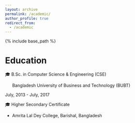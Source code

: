 ```yaml
---
layout: archive
permalink: /academic/
author_profile: true
redirect_from:
  - /academic
---
```


{% include base_path %}

Education
======
🎓 B.Sc. in Computer Science & Engineering (CSE) 
<ul>Bangladesh University of Business and Technology (BUBT) </ul>
    July, 2013 - July, 2017


🎓 Higher Secondary Certificate 
   - Amrita Lal Dey College, Barishal, Bangladesh
 

    



